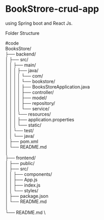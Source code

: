 # BookStrore-crud-app
using Spring boot and React Js.

Folder Structure

#code \
BooksStore/  \
├── backend/ \
│   ├── src/ \
│   │   ├── main/ \
│   │   │   ├── java/ \
│   │   │   │   └── com/ \
│   │   │   │       └── bookstore/ \
│   │   │   │           ├── BooksStoreApplication.java \
│   │   │   │           ├── controller/ \
│   │   │   │           ├── model/ \
│   │   │   │           ├── repository/ \
│   │   │   │           └── service/ \
│   │   │   └── resources/  \
│   │   │       ├── application.properties \
│   │   │       └── static/ \
│   │   └── test/ \
│   │       └── java/ \
│   ├── pom.xml \
│   └── README.md \
│ \
├── frontend/ \
│   ├── public/ \
│   ├── src/ \
│   │   ├── components/ \
│   │   ├── App.js \
│   │   ├── index.js \
│   │   └── styles/ \
│   ├── package.json \
│   └── README.md \
│ \
└── README.md \



